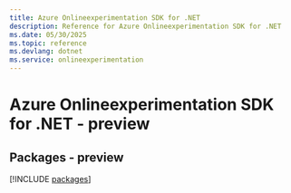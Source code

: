 ```yaml
---
title: Azure Onlineexperimentation SDK for .NET
description: Reference for Azure Onlineexperimentation SDK for .NET
ms.date: 05/30/2025
ms.topic: reference
ms.devlang: dotnet
ms.service: onlineexperimentation
---
```

# Azure Onlineexperimentation SDK for .NET - preview
## Packages - preview
[!INCLUDE [packages](onlineexperimentation-index.md)]